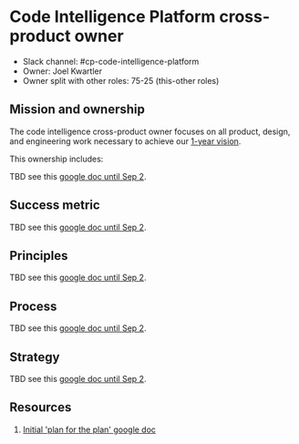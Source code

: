 # Code Intelligence Platform cross-product owner

- Slack channel: #cp-code-intelligence-platform
- Owner: Joel Kwartler
- Owner split with other roles: 75-25 (this-other roles)

## Mission and ownership

The code intelligence cross-product owner focuses on all product, design, and engineering work necessary to achieve our [1-year vision](../../../../engineering/index.md#product-vision-and-strategy).

This ownership includes:

TBD see this [google doc until Sep 2](https://docs.google.com/document/d/1fJLdxQTz3WbtjQSaFbynsstYJT_GKakEKJatqmlUKz0/edit#).

## Success metric

TBD see this [google doc until Sep 2](https://docs.google.com/document/d/1fJLdxQTz3WbtjQSaFbynsstYJT_GKakEKJatqmlUKz0/edit#).

## Principles

TBD see this [google doc until Sep 2](https://docs.google.com/document/d/1fJLdxQTz3WbtjQSaFbynsstYJT_GKakEKJatqmlUKz0/edit#).

## Process

TBD see this [google doc until Sep 2](https://docs.google.com/document/d/1fJLdxQTz3WbtjQSaFbynsstYJT_GKakEKJatqmlUKz0/edit#).

## Strategy

TBD see this [google doc until Sep 2](https://docs.google.com/document/d/1fJLdxQTz3WbtjQSaFbynsstYJT_GKakEKJatqmlUKz0/edit#).

## Resources

1. [Initial 'plan for the plan' google doc](https://docs.google.com/document/d/1fJLdxQTz3WbtjQSaFbynsstYJT_GKakEKJatqmlUKz0/edit#)
